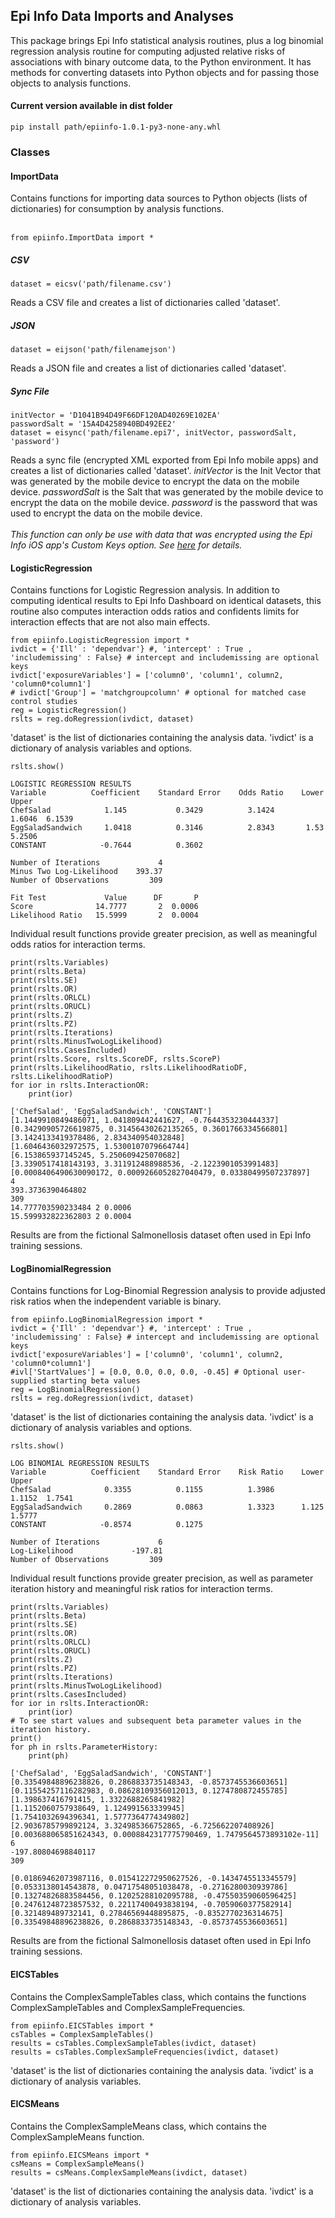 ## Epi Info Data Imports and Analyses
This package brings Epi Info statistical analysis routines, plus a log binomial regression analysis routine for computing adjusted relative risks of associations with binary outcome data, to the Python environment. It has methods for converting datasets into Python objects and for passing those objects to analysis functions.
#### Current version available in dist folder
```
pip install path/epiinfo-1.0.1-py3-none-any.whl
```
### Classes
#### ImportData
Contains functions for importing data sources to Python objects (lists of dictionaries) for consumption by analysis functions.<br><br>
```
from epiinfo.ImportData import *
```
##### CSV
```
dataset = eicsv('path/filename.csv')
```
Reads a CSV file and creates a list of dictionaries called 'dataset'.<br>
##### JSON
```
dataset = eijson('path/filenamejson')
```
Reads a JSON file and creates a list of dictionaries called 'dataset'.<br>
##### Sync File
```
initVector = 'D1041B94D49F66DF120AD40269E102EA'
passwordSalt = '15A4D4258940BD492EE2'
dataset = eisync('path/filename.epi7', initVector, passwordSalt, 'password')
```
Reads a sync file (encrypted XML exported from Epi Info mobile apps) and creates a list of dictionaries called 'dataset'. <i>initVector</i> is the Init Vector that was generated by the mobile device to encrypt the data on the mobile device. <i>passwordSalt</i> is the Salt that was generated by the mobile device to encrypt the data on the mobile device. <i>password</i> is the password that was used to encrypt the data on the mobile device.<br><br>
<i>This function can only be use with data that was encrypted using the Epi Info iOS app's Custom Keys option. See <a href="https://github.com/Epi-Info/Epi-Info-Python-Package/wiki/Mobile-Sync-Files">here</a> for details.</i><br>
#### LogisticRegression
Contains functions for Logistic Regression analysis. In addition to computing identical results to Epi Info Dashboard on identical datasets, this routine also computes interaction odds ratios and confidents limits for interaction effects that are not also main effects.<br>
```
from epiinfo.LogisticRegression import *
ivdict = {'Ill' : 'dependvar'} #, 'intercept' : True , 'includemissing' : False} # intercept and includemissing are optional keys
ivdict['exposureVariables'] = ['column0', 'column1', column2, 'column0*column1']
# ivdict['Group'] = 'matchgroupcolumn' # optional for matched case control studies
reg = LogisticRegression()
rslts = reg.doRegression(ivdict, dataset)
```
'dataset' is the list of dictionaries containing the analysis data. 'ivdict' is a dictionary of analysis variables and options.<br>
```
rslts.show()
```
```
LOGISTIC REGRESSION RESULTS
Variable          Coefficient    Standard Error    Odds Ratio    Lower   Upper  
ChefSalad            1.145           0.3429          3.1424      1.6046  6.1539 
EggSaladSandwich     1.0418          0.3146          2.8343       1.53   5.2506 
CONSTANT            -0.7644          0.3602     

Number of Iterations             4
Minus Two Log-Likelihood    393.37
Number of Observations         309

Fit Test             Value      DF       P
Score              14.7777       2  0.0006
Likelihood Ratio   15.5999       2  0.0004
```
Individual result functions provide greater precision, as well as meaningful odds ratios for interaction terms.<br>
```
print(rslts.Variables)
print(rslts.Beta)
print(rslts.SE)
print(rslts.OR)
print(rslts.ORLCL)
print(rslts.ORUCL)
print(rslts.Z)
print(rslts.PZ)
print(rslts.Iterations)
print(rslts.MinusTwoLogLikelihood)
print(rslts.CasesIncluded)
print(rslts.Score, rslts.ScoreDF, rslts.ScoreP)
print(rslts.LikelihoodRatio, rslts.LikelihoodRatioDF, rslts.LikelihoodRatioP)
for ior in rslts.InteractionOR:
    print(ior)
```
```
['ChefSalad', 'EggSaladSandwich', 'CONSTANT']
[1.1449910849486071, 1.041809442441627, -0.7644353230444337]
[0.34290905726619875, 0.31456430262135265, 0.3601766334566801]
[3.1424133419378486, 2.834340954032848]
[1.6046436032972575, 1.5300107079664744]
[6.153865937145245, 5.250609425070682]
[3.3390517418143193, 3.311912488988536, -2.1223901053991483]
[0.0008406490630090172, 0.0009266052827040479, 0.03380499507237897]
4
393.3736390464802
309
14.777703590233484 2 0.0006
15.599932822362803 2 0.0004
```
Results are from the fictional Salmonellosis dataset often used in Epi Info training sessions.<br>
#### LogBinomialRegression
Contains functions for Log-Binomial Regression analysis to provide adjusted risk ratios when the independent variable is binary.<br>
```
from epiinfo.LogBinomialRegression import *
ivdict = {'Ill' : 'dependvar'} #, 'intercept' : True , 'includemissing' : False} # intercept and includemissing are optional keys
ivdict['exposureVariables'] = ['column0', 'column1', column2, 'column0*column1']
#ivl['StartValues'] = [0.0, 0.0, 0.0, 0.0, -0.45] # Optional user-supplied starting beta values
reg = LogBinomialRegression()
rslts = reg.doRegression(ivdict, dataset)
```
'dataset' is the list of dictionaries containing the analysis data. 'ivdict' is a dictionary of analysis variables and options.<br>
```
rslts.show()
```
```
LOG BINOMIAL REGRESSION RESULTS
Variable          Coefficient    Standard Error    Risk Ratio    Lower   Upper  
ChefSalad            0.3355          0.1155          1.3986      1.1152  1.7541 
EggSaladSandwich     0.2869          0.0863          1.3323      1.125   1.5777 
CONSTANT            -0.8574          0.1275     

Number of Iterations             6
Log-Likelihood             -197.81
Number of Observations         309
```
Individual result functions provide greater precision, as well as parameter iteration history and meaningful risk ratios for interaction terms.<br>
```
print(rslts.Variables)
print(rslts.Beta)
print(rslts.SE)
print(rslts.OR)
print(rslts.ORLCL)
print(rslts.ORUCL)
print(rslts.Z)
print(rslts.PZ)
print(rslts.Iterations)
print(rslts.MinusTwoLogLikelihood)
print(rslts.CasesIncluded)
for ior in rslts.InteractionOR:
    print(ior)
# To see start values and subsequent beta parameter values in the iteration history.
print()
for ph in rslts.ParameterHistory:
    print(ph)
```
```
['ChefSalad', 'EggSaladSandwich', 'CONSTANT']
[0.33549848896238826, 0.2868833735148343, -0.8573745536603651]
[0.11554257116282983, 0.08628109356012013, 0.1274780872455785]
[1.398637416791415, 1.3322688265841982]
[1.1152060757938649, 1.124991563339945]
[1.7541032694396341, 1.5777364774349802]
[2.9036785799892124, 3.324985366752865, -6.725662207408926]
[0.003688065851624343, 0.0008842317775790469, 1.7479564573893102e-11]
6
-197.80804698840117
309

[0.01869462073987116, 0.015412272950627526, -0.1434745513345579]
[0.0533138014543878, 0.04717548051038478, -0.2716280030939786]
[0.13274826883584456, 0.12025288102095788, -0.47550359060596425]
[0.24761248723857532, 0.22117400493838194, -0.7059060377582914]
[0.321489489732141, 0.27846569448895875, -0.8352770236314675]
[0.33549848896238826, 0.2868833735148343, -0.8573745536603651]
```
Results are from the fictional Salmonellosis dataset often used in Epi Info training sessions.<br>
#### EICSTables
Contains the ComplexSampleTables class, which contains the functions ComplexSampleTables and ComplexSampleFrequencies.<br>
```
from epiinfo.EICSTables import *
csTables = ComplexSampleTables()
results = csTables.ComplexSampleTables(ivdict, dataset)
results = csTables.ComplexSampleFrequencies(ivdict, dataset)
```
'dataset' is the list of dictionaries containing the analysis data. 'ivdict' is a dictionary of analysis variables.<br>
#### EICSMeans
Contains the ComplexSampleMeans class, which contains the ComplexSampleMeans function.<br>
```
from epiinfo.EICSMeans import *
csMeans = ComplexSampleMeans()
results = csMeans.ComplexSampleMeans(ivdict, dataset)
```
'dataset' is the list of dictionaries containing the analysis data. 'ivdict' is a dictionary of analysis variables.<br>
